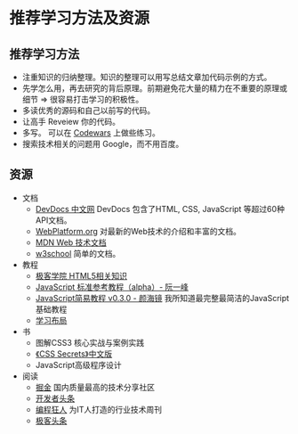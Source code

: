# 推荐学习方法及资源
## 推荐学习方法
* 注重知识的归纳整理。知识的整理可以用写总结文章加代码示例的方式。
* 先学怎么用，再去研究的背后原理。前期避免花大量的精力在不重要的原理或细节 => 很容易打击学习的积极性。
* 多读优秀的源码和自己以前写的代码。
* 让高手 Reveiew 你的代码。
* 多写。 可以在 [Codewars](http://www.codewars.com/) 上做些练习。
* 搜索技术相关的问题用 Google，而不用百度。

## 资源
* 文档
  * [DevDocs 中文网](http://www.devdocs.me/) DevDocs 包含了HTML, CSS, JavaScript 等超过60种API文档。
  * [WebPlatform.org](http://docs.webplatform.org/) 对最新的Web技术的介绍和丰富的文档。
  * [MDN Web 技术文档](https://developer.mozilla.org/zh-CN/docs/Web)
  * [w3school](http://www.w3school.com.cn/) 简单的文档。
* 教程
  * [极客学院 HTML5相关知识](http://www.jikexueyuan.com/path/html5/)
  * [JavaScript 标准参考教程（alpha）- 阮一峰](http://javascript.ruanyifeng.com/)
  * [JavaScript简易教程 v0.3.0 - 颜海镜](http://yanhaijing.com/basejs/) 我所知道最完整最简洁的JavaScript基础教程
  * [学习布局](http://zh.learnlayout.com/)
* 书
  * 图解CSS3 核心实战与案例实践
  * [《CSS Secrets》中文版](https://github.com/cssmagic/CSS-Secrets)
  * JavaScript高级程序设计
* 阅读
  * [掘金](http://gold.xitu.io) 国内质量最高的技术分享社区
  * [开发者头条](http://toutiao.io/)
  * [编程狂人](http://www.tuicool.com/mags) 为IT人打造的行业技术周刊
  * [极客头条](http://geek.csdn.net/)